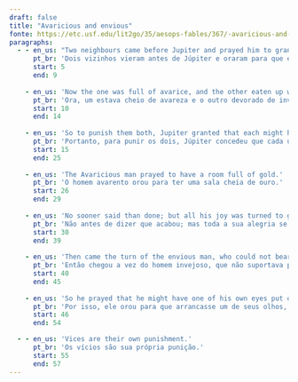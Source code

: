 ```yaml
---
draft: false
title: "Avaricious and envious"
fonte: https://etc.usf.edu/lit2go/35/aesops-fables/367/-avaricious-and-envious
paragraphs:
  - - en_us: "Two neighbours came before Jupiter and prayed him to grant their hearts' desire."
      pt_br: 'Dois vizinhos vieram antes de Júpiter e oraram para que ele atendesse ao desejo de seus corações.'
      start: 5
      end: 9
      
    - en_us: 'Now the one was full of avarice, and the other eaten up with envy.'
      pt_br: 'Ora, um estava cheio de avareza e o outro devorado de inveja.'
      start: 10
      end: 14
      
    - en_us: 'So to punish them both, Jupiter granted that each might have whatever he wished for himself, but only on condition that his neighbour had twice as much.'
      pt_br: 'Portanto, para punir os dois, Júpiter concedeu que cada um pudesse ter tudo o que desejasse para si, mas apenas com a condição de que seu vizinho tivesse o dobro.'
      start: 15
      end: 25
      
    - en_us: 'The Avaricious man prayed to have a room full of gold.'
      pt_br: 'O homem avarento orou para ter uma sala cheia de ouro.'
      start: 26
      end: 29
      
    - en_us: 'No sooner said than done; but all his joy was turned to grief when he found that his neighbour had two rooms full of the precious metal.'
      pt_br: 'Não antes de dizer que acabou; mas toda a sua alegria se transformou em tristeza quando descobriu que seu vizinho tinha dois quartos cheios do metal precioso.'
      start: 30
      end: 39
      
    - en_us: 'Then came the turn of the envious man, who could not bear to think that his neighbour had any joy at all.'
      pt_br: 'Então chegou a vez do homem invejoso, que não suportava pensar que seu vizinho tivesse qualquer alegria.'
      start: 40
      end: 45
      
    - en_us: 'So he prayed that he might have one of his own eyes put out, by which means his companion would become totally blind.'
      pt_br: 'Por isso, ele orou para que arrancasse um de seus olhos, de modo que seu companheiro ficasse totalmente cego.'
      start: 46
      end: 54

  - - en_us: 'Vices are their own punishment.'
      pt_br: 'Os vícios são sua própria punição.'
      start: 55
      end: 57
---
```


      


